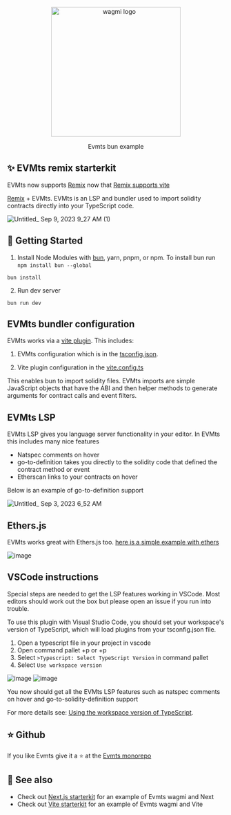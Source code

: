 <p align="center">
  <a href="https://evmts.dev/">
    <picture>
      <source media="(prefers-color-scheme: dark)" srcset="https://user-images.githubusercontent.com/35039927/218812217-92f0f784-cb85-43b9-9ca6-e2b9effd9eb2.png">
      <img alt="wagmi logo" src="https://user-images.githubusercontent.com/35039927/218812217-92f0f784-cb85-43b9-9ca6-e2b9effd9eb2.png" width="auto" height="300">
    </picture>
  </a>
</p>

<p align="center">
  Evmts bun example
<p>

## ✨ EVMts remix starterkit

EVMts now supports [Remix](https://remix.run/) now that [Remix supports vite](https://remix.run/blog/remix-heart-vite)

[Remix](https://remix.run/) + EVMts. EVMts is an LSP and bundler used to import solidity contracts directly into your TypeScript code.

![Untitled_ Sep 9, 2023 9_27 AM (1)](https://github.com/evmts/bun-starterkit/assets/35039927/53685b10-2dc6-4115-9c37-b8340dc02536)

## 🤝 Getting Started

1. Install Node Modules with [bun](https://bun.sh/docs), yarn, pnpm, or npm. To install bun run `npm install bun --global`

```
bun install
```

2. Run dev server

```
bun run dev
```

## EVMts bundler configuration

EVMts works via a [vite plugin](https://vitejs.dev/). This includes:

1. EVMts configuration which is in the [tsconfig.json](./tsconfig.json). 

2. Vite plugin configuration in the [vite.config.ts](./vite.config.ts) 

This enables bun to import solidity files. EVMts imports are simple JavaScript objects that have the ABI and then helper methods to generate arguments for contract calls and event filters.

## EVMts LSP

EVMts LSP gives you language server functionality in your editor. In EVMts this includes many nice features

- Natspec comments on hover
- go-to-definition takes you directly to the solidity code that defined the contract method or event
- Etherscan links to your contracts on hover

Below is an example of go-to-definition support

![Untitled\_ Sep 3, 2023 6_52 AM](https://github.com/evmts/evmts-monorepo/assets/35039927/ac46caf3-32cc-4ec5-8b3b-5e1df3f7819a)

## Ethers.js

EVMts works great with Ethers.js too. [here is a simple example with ethers](https://github.com/evmts/bun-starterkit/tree/ethers)

![image](https://github.com/evmts/bun-starterkit/assets/35039927/36d28504-0523-4d23-ad40-04fa8915f325)

## VSCode instructions

Special steps are needed to get the LSP features working in VSCode. Most editors should work out the box but please open an issue if you run into trouble.

To use this plugin with Visual Studio Code, you should set your workspace's version of TypeScript, which will load plugins from your tsconfig.json file.

1. Open a typescript file in your project in vscode
2. Open command pallet <cmd>+p or <ctrl>+p
4. Select `>Typescript: Select TypeScript Version` in command pallet
5. Select `Use workspace version`

![image](https://github.com/evmts/bun-starterkit/assets/35039927/8d358843-8eed-415d-bc3c-04522a463d15)
![image](https://github.com/evmts/bun-starterkit/assets/35039927/0111bd24-689f-4f57-a495-ed7dc17f63ae)

You now should get all the EVMts LSP features such as natspec comments on hover and go-to-solidity-definition support

For more details see: [Using the workspace version of TypeScript](https://code.visualstudio.com/docs/typescript/typescript-compiling#_using-the-workspace-version-of-typescript).

## ⭐ Github

If you like Evmts give it a ⭐ at the [Evmts monorepo](https://github.com/evmts/evmts-monorepo)

## 🔗 See also

- Check out [Next.js starterkit](https://github.com/orgs/evmts/repositories) for an example of Evmts wagmi and Next
- Check out [Vite starterkit](https://github.com/evmts/evmts-monorepo/tree/main/examples/vite) for an example of Evmts wagmi and Vite

